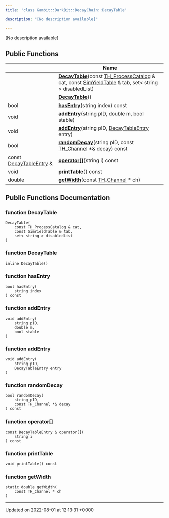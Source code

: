 ```yaml
---
title: 'class Gambit::DarkBit::DecayChain::DecayTable'

description: "[No description available]"

---
```









[No description available]

## Public Functions

|                | Name           |
| -------------- | -------------- |
| | **[DecayTable](/documentation/code/classes/classgambit_1_1darkbit_1_1decaychain_1_1decaytable/#function-decaytable)**(const [TH_ProcessCatalog](/documentation/code/classes/structgambit_1_1darkbit_1_1th__processcatalog/) & cat, const [SimYieldTable](/documentation/code/classes/classgambit_1_1darkbit_1_1simyieldtable/) & tab, set< string > disabledList) |
| | **[DecayTable](/documentation/code/classes/classgambit_1_1darkbit_1_1decaychain_1_1decaytable/#function-decaytable)**() |
| bool | **[hasEntry](/documentation/code/classes/classgambit_1_1darkbit_1_1decaychain_1_1decaytable/#function-hasentry)**(string index) const |
| void | **[addEntry](/documentation/code/classes/classgambit_1_1darkbit_1_1decaychain_1_1decaytable/#function-addentry)**(string pID, double m, bool stable) |
| void | **[addEntry](/documentation/code/classes/classgambit_1_1darkbit_1_1decaychain_1_1decaytable/#function-addentry)**(string pID, [DecayTableEntry](/documentation/code/classes/classgambit_1_1darkbit_1_1decaychain_1_1decaytableentry/) entry) |
| bool | **[randomDecay](/documentation/code/classes/classgambit_1_1darkbit_1_1decaychain_1_1decaytable/#function-randomdecay)**(string pID, const [TH_Channel](/documentation/code/classes/structgambit_1_1darkbit_1_1th__channel/) *& decay) const |
| const [DecayTableEntry](/documentation/code/classes/classgambit_1_1darkbit_1_1decaychain_1_1decaytableentry/) & | **[operator[]](/documentation/code/classes/classgambit_1_1darkbit_1_1decaychain_1_1decaytable/#function-operator[])**(string i) const |
| void | **[printTable](/documentation/code/classes/classgambit_1_1darkbit_1_1decaychain_1_1decaytable/#function-printtable)**() const |
| double | **[getWidth](/documentation/code/classes/classgambit_1_1darkbit_1_1decaychain_1_1decaytable/#function-getwidth)**(const [TH_Channel](/documentation/code/classes/structgambit_1_1darkbit_1_1th__channel/) * ch) |

## Public Functions Documentation

### function DecayTable

```
DecayTable(
    const TH_ProcessCatalog & cat,
    const SimYieldTable & tab,
    set< string > disabledList
)
```


### function DecayTable

```
inline DecayTable()
```


### function hasEntry

```
bool hasEntry(
    string index
) const
```


### function addEntry

```
void addEntry(
    string pID,
    double m,
    bool stable
)
```


### function addEntry

```
void addEntry(
    string pID,
    DecayTableEntry entry
)
```


### function randomDecay

```
bool randomDecay(
    string pID,
    const TH_Channel *& decay
) const
```


### function operator[]

```
const DecayTableEntry & operator[](
    string i
) const
```


### function printTable

```
void printTable() const
```


### function getWidth

```
static double getWidth(
    const TH_Channel * ch
)
```


-------------------------------

Updated on 2022-08-01 at 12:13:31 +0000